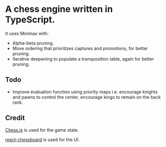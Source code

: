 # A chess engine written in TypeScript.

It uses Minimax with:
- Alpha-beta pruning.
- Move ordering that prioritizes captures and promotions, for better pruning. 
- Iterative deepening to populate a transposition table, again for better pruning.

## Todo
- Improve evaluation function using priority maps i.e. encourage knights and pawns to control the center, encourage kings to remain on the back rank.

## Credit

[Chess.js](https://www.npmjs.com/package/chess.js/v/0.13.0?activeTab=readme) is used for the game state.

[react-chessboard](https://www.npmjs.com/package/react-chessboard) is used for the UI.
